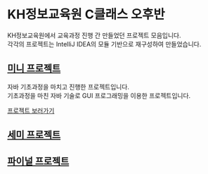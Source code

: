 # KH정보교육원 C클래스 오후반
KH정보교육원에서 교육과정 진행 간 만들었던 프로젝트 모음입니다.  
각각의 프로젝트는 IntelliJ IDEA의 모듈 기반으로 재구성하여 만들었습니다.

## [미니 프로젝트](MiniProject/README.md)
자바 기초과정을 마치고 진행한 프로젝트입니다.  
기초과정을 마친 자바 기술로 GUI 프로그래밍을 이용한 프로젝트입니다.  

[프로젝트 보러가기](MiniProject)
## [세미 프로젝트](SemiProject/README.md)
## [파이널 프로젝트](FinalProject/README.md)